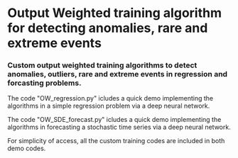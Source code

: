 # Output Weighted training algorithm for detecting anomalies, rare and extreme events
### Custom output weighted training algorithms to detect anomalies, outliers, rare and extreme events in regression and forcasting problems.

The code "OW_regression.py" icludes a quick demo implementing the algorithms in a simple regression problem via a deep neural network.

The code "OW_SDE_forecast.py" icludes a quick demo implementing the algorithms in forecasting a stochastic time series via a deep neural network.

For simplicity of access, all the custom training codes are included in both demo codes.
